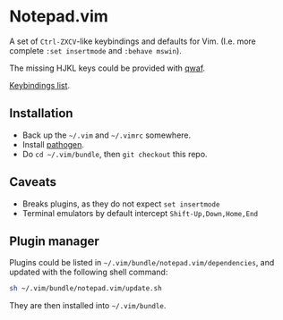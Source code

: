 Notepad.vim
===========

A set of `Ctrl-ZXCV`-like keybindings and defaults for Vim.
(I.e. more complete `:set insertmode` and `:behave mswin`).

The missing HJKL keys could be provided with [qwaf](https://github.com/forgottenswitch/qwaf).

[Keybindings list](SHORTCUTS.txt).

Installation
------------
- Back up the `~/.vim` and `~/.vimrc` somewhere.
- Install [pathogen](https://github.com/tpope/vim-pathogen).
- Do `cd ~/.vim/bundle`, then `git checkout` this repo.

Caveats
-------
* Breaks plugins, as they do not expect `set insertmode`
* Terminal emulators by default intercept `Shift-Up,Down,Home,End`

Plugin manager
--------------
Plugins could be listed in `~/.vim/bundle/notepad.vim/dependencies`,
and updated with the following shell command:
```sh
sh ~/.vim/bundle/notepad.vim/update.sh
```
They are then installed into `~/.vim/bundle`.
